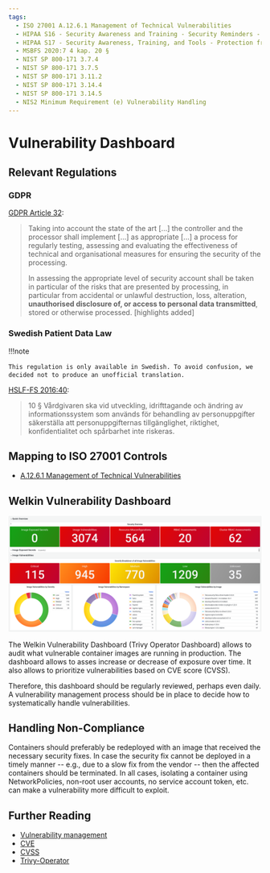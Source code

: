 ```yaml
---
tags:
  - ISO 27001 A.12.6.1 Management of Technical Vulnerabilities
  - HIPAA S16 - Security Awareness and Training - Security Reminders - § 164.308(a)(5)(ii)(A)
  - HIPAA S17 - Security Awareness, Training, and Tools - Protection from Malicious Software - § 164.308(a)(5)(ii)(B)
  - MSBFS 2020:7 4 kap. 20 §
  - NIST SP 800-171 3.7.4
  - NIST SP 800-171 3.7.5
  - NIST SP 800-171 3.11.2
  - NIST SP 800-171 3.14.4
  - NIST SP 800-171 3.14.5
  - NIS2 Minimum Requirement (e) Vulnerability Handling
---
```


# Vulnerability Dashboard

## Relevant Regulations

### GDPR

[GDPR Article 32](https://gdpr.fan/a32):

> Taking into account the state of the art [...] the controller and the processor shall implement [...] as appropriate [...] a process for regularly testing, assessing and evaluating the effectiveness of technical and organisational measures for ensuring the security of the processing.
>
> In assessing the appropriate level of security account shall be taken in particular of the risks that are presented by processing, in particular from accidental or unlawful destruction, loss, alteration, **unauthorised disclosure of, or access to personal data transmitted**, stored or otherwise processed. [highlights added]

### Swedish Patient Data Law

!!!note

    This regulation is only available in Swedish. To avoid confusion, we decided not to produce an unofficial translation.

[HSLF-FS 2016:40](https://www.socialstyrelsen.se/globalassets/sharepoint-dokument/artikelkatalog/foreskrifter-och-allmanna-rad/2016-4-44.pdf):

> 10 § Vårdgivaren ska vid utveckling, idrifttagande och ändring av informationssystem som används för behandling av personuppgifter säkerställa att personuppgifternas tillgänglighet, riktighet, konfidentialitet och spårbarhet inte riskeras.

## Mapping to ISO 27001 Controls

- [A.12.6.1 Management of Technical Vulnerabilities](https://www.isms.online/iso-27001/annex-a-12-operations-security/)

## Welkin Vulnerability Dashboard

![Vulnerability Dashboard](img/vulnerability.png)

The Welkin Vulnerability Dashboard (Trivy Operator Dashboard) allows to audit what vulnerable container images are running in production. The dashboard allows to asses increase or decrease of exposure over time. It also allows to prioritize vulnerabilities based on CVE score (CVSS).

Therefore, this dashboard should be regularly reviewed, perhaps even daily. A vulnerability management process should be in place to decide how to systematically handle vulnerabilities.

## Handling Non-Compliance

Containers should preferably be redeployed with an image that received the necessary security fixes. In case the security fix cannot be deployed in a timely manner -- e.g., due to a slow fix from the vendor -- then the affected containers should be terminated. In all cases, isolating a container using NetworkPolicies, non-root user accounts, no service account token, etc. can make a vulnerability more difficult to exploit.

## Further Reading

- [Vulnerability management](https://en.wikipedia.org/wiki/Vulnerability_management)
- [CVE](https://cve.mitre.org/)
- [CVSS](https://www.first.org/cvss/)
- [Trivy-Operator](https://github.com/aquasecurity/trivy-operator)

